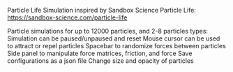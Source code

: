Particle Life Simulation inspired by Sandbox Science Particle Life:
https://sandbox-science.com/particle-life

Particle simulations for up to 12000 particles, and 2-8 particles types:
Simulation can be paused/unpaused and reset
Mouse cursor can be used to attract or repel particles
Spacebar to randomize forces between particles
Side panel to manipulate force matrices, friction, and force
Save configurations as a json file
Change size and opacity of particles

